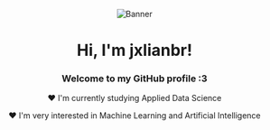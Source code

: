 <p align="center">
  <img src="6167892341c26edcbf15ac617c63cf4f.gif" alt="Banner">
  </a>
</p>

<h1 align="center">Hi, I'm jxlianbr</a>!</h1>
<p align="center">
  </a>
</p>
<h3 align="center">Welcome to my GitHub profile :3</h3>

<p align="center">❤ I'm currently studying Applied Data Science</p>
<p align="center">❤ I'm very interested in Machine Learning and Artificial Intelligence</p>
<!--
<p align="center">
  <strong><a href="https://yuna0x0.com">Website</a></strong> |
  <strong><a href="https://x.com/yunaNULL">Twitter</a></strong> |
  <strong><a href="https://bsky.app/profile/yuna0x0.com">Bluesky</a></strong> |
#  <strong><a href="https://discord.gg/nYXzaUS">Discord</a></strong> |
 - <strong><a href="https://yuna0x0.com/yuna0x0.asc">PGP</a></strong>
</p>
<!--
<p align="center">
  <a href="https://github.com/yuna0x0"><img src="https://github-readme-stats.vercel.app/api?username=yuna0x0&hide_border=true&show_icons=true" alt="yuna0x0's github stats"></a>
</p>

<!--

<!--
**jxlianbr/jxlianbr** is a ✨ _special_ ✨ repository because its `README.md` (this file) appears on your GitHub profile.

Here are some ideas to get you started:

- 🔭 I’m currently working on ...
- 🌱 I’m currently learning ...
- 👯 I’m looking to collaborate on ...
- 🤔 I’m looking for help with ...
- 💬 Ask me about ...
- 📫 How to reach me: ...
- 😄 Pronouns: ...
- ⚡ Fun fact: ...
-->
